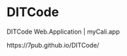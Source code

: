 # DITCode
DITCode Web.Application | myCali.app

<div ailgn="right">
<p></p>
<p>https://7pub.github.io/DITCode/</p>
</div>
